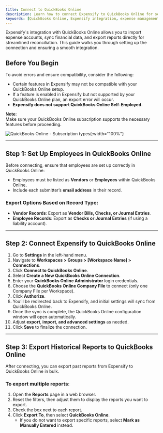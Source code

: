 ```yaml
---
title: Connect to QuickBooks Online
description: Learn how to connect Expensify to QuickBooks Online for seamless expense tracking and reporting.
keywords: [QuickBooks Online, Expensify integration, expense management, accounting, export reports]
---
```

<div id="expensify-classic" markdown="1">

Expensify's integration with QuickBooks Online allows you to import expense accounts, sync financial data, and export reports directly for streamlined reconciliation. This guide walks you through setting up the connection and ensuring a smooth integration.

## Before You Begin

To avoid errors and ensure compatibility, consider the following:
- Certain features in Expensify may not be compatible with your QuickBooks Online setup.
- If a feature is enabled in Expensify but not supported by your QuickBooks Online plan, an export error will occur.
- **Expensify does not support QuickBooks Online Self-Employed.**

**Note:**  
Make sure your QuickBooks Online subscription supports the necessary features before proceeding.

![QuickBooks Online - Subscription types]({{site.url}}/assets/images/QBO1.png){:width="100%"}

---

## Step 1: Set Up Employees in QuickBooks Online

Before connecting, ensure that employees are set up correctly in QuickBooks Online:
- Employees must be listed as **Vendors** or **Employees** within QuickBooks Online.
- Include each submitter’s **email address** in their record.

### Export Options Based on Record Type:
- **Vendor Records**: Export as **Vendor Bills, Checks, or Journal Entries**.
- **Employee Records**: Export as **Checks or Journal Entries** (if using a liability account).

---

## Step 2: Connect Expensify to QuickBooks Online

1. Go to **Settings** in the left-hand menu.
2. Navigate to **Workspaces > Groups > [Workspace Name] > Connections**.
3. Click **Connect to QuickBooks Online**.
4. Select **Create a New QuickBooks Online Connection**.
5. Enter your **QuickBooks Online Administrator** login credentials.
6. Choose the **QuickBooks Online Company File** to connect (only one Company File per Workspace).
7. Click **Authorize**.
8. You’ll be redirected back to Expensify, and initial settings will sync from QuickBooks Online.
9. Once the sync is complete, the QuickBooks Online configuration window will open automatically.
10. Adjust **export, import, and advanced settings** as needed.
11. Click **Save** to finalize the connection.

---

## Step 3: Export Historical Reports to QuickBooks Online

After connecting, you can export past reports from Expensify to QuickBooks Online in bulk.

### To export multiple reports:
1. Open the **Reports** page in a web browser.
2. Reset the filters, then adjust them to display the reports you want to export.
3. Check the box next to each report.
4. Click **Export To**, then select **QuickBooks Online**.
    - If you do not want to export specific reports, select **Mark as Manually Entered** instead.

</div>

